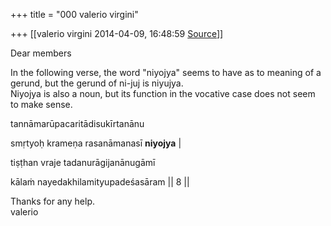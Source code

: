 +++
title = "000 valerio virgini"

+++
[[valerio virgini	2014-04-09, 16:48:59 [Source](https://groups.google.com/g/samskrita/c/J4TPwAx_jZg)]]



Dear members  
  
In the following verse, the word "niyojya" seems to have as to meaning of a gerund, but the gerund of ni-juj is niyujya.  
Niyojya is also a noun, but its function in the vocative case does not seem to make sense.  
  
  

tannāmarūpacaritādisukīrtanānu

smṛtyoḥ krameṇa rasanāmanasī **niyojya** \|

tiṣṭhan vraje tadanurāgijanānugāmī

kālaṁ nayedakhilamityupadeśasāram \|\| 8 \|\|

  
Thanks for any help.  
valerio


